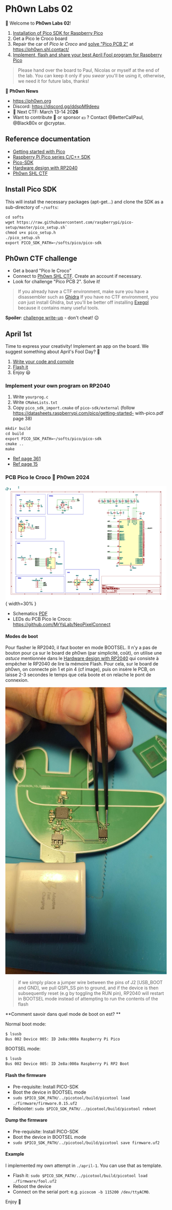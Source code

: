 # Ph0wn Labs 02

:tada: Welcome to **Ph0wn Labs 02**! 

1. [Installation of Pico SDK for Raspberry Pico](#install-pico-sdk)
2. Get a Pico le Croco board
3. Repair the car of *Pico le Croco* and [solve "Pico PCB 2"](#ph0wn-ctf-challenge) at https://ph0wn.shl.contact/
4. [Implement, flash and share your best April Fool program for Raspberry Pico](#april-1st)

> Please hand over the board to Paul, Nicolas or myself at the end of the lab.
> You can keep it only if you *swear* you'll be using it, otherwise, we need it for future labs, thanks!

:newspaper: **Ph0wn News**

- https://ph0wn.org
- Discord: https://discord.gg/ddspM9deeu
- :date: Next CTF: March 13-14 20**26**
- Want to contribute :pencil: or sponsor :dollar: ? Contact @BetterCallPaul, @BlackB0x or @cryptax.


## Reference documentation

- [Getting started with Pico](https://datasheets.raspberrypi.com/pico/getting-started-with-pico.pdf)
- [Raspberry Pi Pico series C/C++ SDK](https://datasheets.raspberrypi.com/pico/raspberry-pi-pico-c-sdk.pdf)
- [Pico-SDK](https://github.com/raspberrypi/pico-sdk)
- [Hardware design with RP2040](https://datasheets.raspberrypi.com/rp2040/hardware-design-with-rp2040.pdf)
- [Ph0wn SHL CTF](https://ph0wn.shl.contact)

## Install Pico SDK

This will install the necessary packages (apt-get...) and clone the SDK as a sub-directory of `~/softs`:

```
cd softs
wget https://raw.githubusercontent.com/raspberrypi/pico-setup/master/pico_setup.sh`
chmod u+x pico_setup.h
./pico_setup.sh
export PICO_SDK_PATH=~/softs/pico/pico-sdk
```

## Ph0wn CTF challenge

- Get a board "Pico le Croco"
- Connect to [Ph0wn SHL CTF](https://ph0wn.shl.contact). Create an account if necessary.
- Look for challenge "Pico PCB 2". Solve it!

> If you already have a CTF environment, make sure you have a disassembler such as [Ghidra](https://github.com/NationalSecurityAgency/ghidra/releases)
> If you have no CTF environment, you *can* just install Ghidra, but you'll be better off installing [Exegol](https://exegol.readthedocs.io/en/latest/) because it contains many useful tools.

**Spoiler**: [challenge write-up](https://github.com/ph0wn/writeups/blob/master/2024/pico-pcb/solution/stage2/writeup.md) - don't cheat! :wink:

## April 1st

Time to express your creativity!
Implement an app on the board. We suggest something about April's Fool Day? :tada:

1. [Write your code and compile](#implement-your-own-program-on-rp2040)
2. [Flash it](#flash-the-firmware)
3. Enjoy :smiley:

### Implement your own program on RP2040

1. Write `yourprog.c`
2. Write `CMakeLists.txt`
3. Copy `pico_sdk_import.cmake` of `pico-sdk/external` (follow https://datasheets.raspberrypi.com/pico/getting-started-
with-pico.pdf page 38)

```
mkdir build
cd build
export PICO_SDK_PATH=~/softs/pico/pico-sdk
cmake ..
make
```

- [Ref page 361](https://0xinfection.github.io/reversing/reversing-for-everyone.pdf)
- [Ref page 15](https://datasheets.raspberrypi.com/pico/getting-started-with-pico.pdf)

### PCB Pico le Croco :crocodile: Ph0wn 2024

![](./images/pico-pcb.png){ width=30% } 

- Schematics [PDF](./pcb-schematics.pdf)
- LEDs du PCB Pico le Croco: https://github.com/MrYsLab/NeoPixelConnect

#### Modes de boot

Pour flasher le RP2040, il faut booter en mode BOOTSEL. Il n'y a pas de bouton pour ça sur le board de ph0wn (par simplicité, coût), on utilise une *astuce* mentionnée dans le [Hardware design with RP2040](https://datasheets.raspberrypi.com/rp2040/hardware-design-with-rp2040.pdf) qui consiste à empêcher le RP2040 de lire la mémoire Flash. Pour cela, sur le board de ph0wn, on connecte pin 1 et pin 4 (cf image), puis on insère le PCB, on laisse 2-3 secondes le temps que cela boote et on relache le pont de connexion.

![](./images/passer-en-mode-boot.jpeg)

> if we simply place a jumper wire between the pins of J2 [USB_BOOT and GND], we pull QSPI_SS pin to ground, and if the device is then subsequently reset (e.g by toggling the RUN pin), RP2040 will restart in BOOTSEL mode instead of attempting to run the contents of the flash

**Comment savoir dans quel mode de boot on est? **

Normal boot mode:

```
$ lsusb
Bus 002 Device 005: ID 2e8a:000a Raspberry Pi Pico
```

BOOTSEL mode: 
```
$ lsusb
Bus 002 Device 005: ID 2e8a:000a Raspberry Pi RP2 Boot
```

#### Flash the firmware

- Pre-requisite: Install PICO-SDK
- Boot the device in BOOTSEL mode
- `sudo $PICO_SDK_PATH/../picotool/build/picotool load ./firmware/firmware.0.15.uf2`
- Rebooter: `sudo $PICO_SDK_PATH/../picotool/build/picotool reboot`

#### Dump the firmware

- Pre-requisite: Install PICO-SDK
- Boot the device in BOOTSEL mode
- `sudo $PICO_SDK_PATH/../picotool/build/picotool save firmware.uf2`

#### Example

I implemented my own attempt in `./april-1`. You can use that as template.

- Flash it: `sudo $PICO_SDK_PATH/../picotool/build/picotool load ./firmware/fool.uf2`
- Reboot the device
- Connect on the serial port: e.g. `picocom -b 115200 /dev/ttyACM0`.

Enjoy :crocodile:


